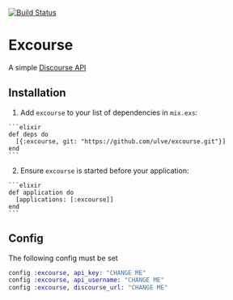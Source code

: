 [![Build Status](https://travis-ci.org/ulve/excourse.svg?branch=master)](https://travis-ci.org/ulve/excourse)
# Excourse

A simple [Discourse API](https://www.discourse.org/)

## Installation

  1. Add `excourse` to your list of dependencies in `mix.exs`:

    ```elixir
    def deps do
      [{:excourse, git: "https://github.com/ulve/excourse.git"}]
    end
    ```

  2. Ensure `excourse` is started before your application:

    ```elixir
    def application do
      [applications: [:excourse]]
    end
    ```

## Config

The following config must be set

``` elixir
config :excourse, api_key: "CHANGE ME"
config :excourse, api_username: "CHANGE ME"
config :excourse, discourse_url: "CHANGE ME" 
```


